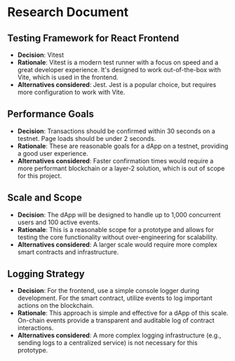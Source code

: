 # Research Document

## Testing Framework for React Frontend

*   **Decision**: Vitest
*   **Rationale**: Vitest is a modern test runner with a focus on speed and a great developer experience. It's designed to work out-of-the-box with Vite, which is used in the frontend.
*   **Alternatives considered**: Jest. Jest is a popular choice, but requires more configuration to work with Vite.

## Performance Goals

*   **Decision**: Transactions should be confirmed within 30 seconds on a testnet. Page loads should be under 2 seconds.
*   **Rationale**: These are reasonable goals for a dApp on a testnet, providing a good user experience.
*   **Alternatives considered**: Faster confirmation times would require a more performant blockchain or a layer-2 solution, which is out of scope for this project.

## Scale and Scope

*   **Decision**: The dApp will be designed to handle up to 1,000 concurrent users and 100 active events.
*   **Rationale**: This is a reasonable scope for a prototype and allows for testing the core functionality without over-engineering for scalability.
*   **Alternatives considered**: A larger scale would require more complex smart contracts and infrastructure.

## Logging Strategy

*   **Decision**: For the frontend, use a simple console logger during development. For the smart contract, utilize events to log important actions on the blockchain.
*   **Rationale**: This approach is simple and effective for a dApp of this scale. On-chain events provide a transparent and auditable log of contract interactions.
*   **Alternatives considered**: A more complex logging infrastructure (e.g., sending logs to a centralized service) is not necessary for this prototype.

